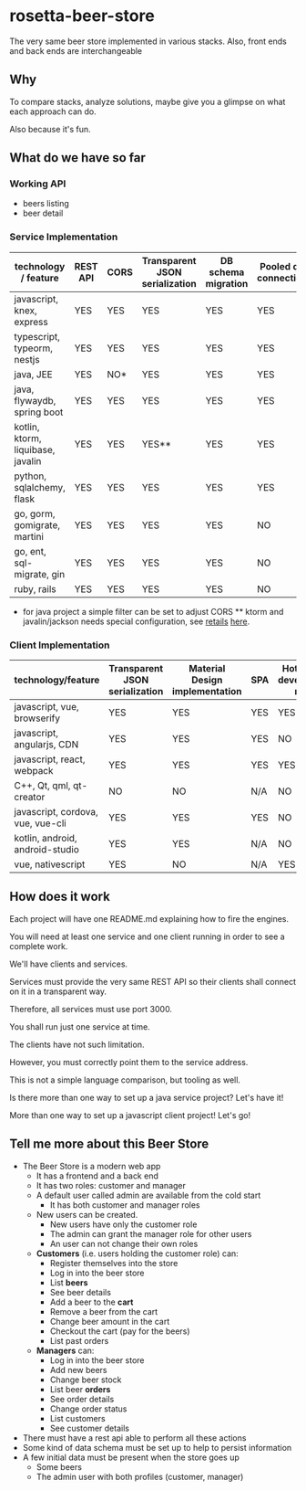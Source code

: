 # rosetta-beer-store

The very same beer store implemented in various stacks. Also, front ends and
back ends are interchangeable

## Why

To compare stacks, analyze solutions, maybe give you a glimpse on what each
approach can do.

Also because it's fun.

## What do we have so far

### Working API

- beers listing
- beer detail

### Service Implementation

| **technology / feature**          | REST API | CORS | Transparent JSON serialization | DB schema migration | Pooled db connection | Hot-reload development mode |
|-----------------------------------| -------- | ---- |--------------------------------| ------------------- | -------------------- | --------------------------- |
| javascript, knex, express         | YES      | YES  | YES                            | YES                 | YES                  | YES                         |
| typescript, typeorm, nestjs       | YES      | YES  | YES                            | YES                 | YES                  | YES                         |
| java, JEE                         | YES      | NO*  | YES                            | YES                 | YES                  | YES                         |
| java, flywaydb, spring boot       | YES      | YES  | YES                            | YES                 | YES                  | NO                          |
| kotlin, ktorm, liquibase, javalin | YES      | YES  | YES**                          | YES                 | YES                  | NO                          |
| python, sqlalchemy, flask         | YES      | YES  | YES                            | YES                 | YES                  | NO                          |
| go, gorm, gomigrate, martini      | YES      | YES  | YES                            | YES                 | NO                   | NO                          |
| go, ent, sql-migrate, gin         | YES      | YES  | YES                            | YES                 | NO                   | NO                          |
| ruby, rails                       | YES      | YES  | YES                            | YES                 | NO                   | YES                         |

* for java project a simple filter can be set to adjust CORS
** ktorm and javalin/jackson needs special configuration, see [retails](./beer-store-service-kotlin-javalin-ktorm-liquibase/README.md)
[here](https://stackoverflow.com/questions/71721581/how-to-configure-the-default-jackson-json-mapper-on-javalin/71722025#71722025).

### Client Implementation

| **technology/feature**            | Transparent JSON serialization | Material Design implementation | SPA | Hot-reload development mode |
| --------------------------------- | ------------------------------ | ------------------------------ | --- | --------------------------- |
| javascript, vue, browserify       | YES                            | YES                            | YES | YES                         |
| javascript, angularjs, CDN        | YES                            | YES                            | YES | NO                          |
| javascript, react, webpack        | YES                            | YES                            | YES | YES                         |
| C++, Qt, qml, qt-creator          | NO                             | NO                             | N/A | NO                          |
| javascript, cordova, vue, vue-cli | YES                            | YES                            | YES | NO                          |
| kotlin, android, android-studio   | YES                            | YES                            | N/A | NO                          |
| vue, nativescript                 | YES                            | NO                             | N/A | YES                         |

## How does it work

Each project will have one README.md explaining how to fire the engines.

You will need at least one service and one client running in order to see a
complete work.

We'll have clients and services.

Services must provide the very same REST API so their clients shall connect on
it in a transparent way.

Therefore, all services must use port 3000.

You shall run just one service at time.

The clients have not such limitation.

However, you must correctly point them to the service address.

This is not a simple language comparison, but tooling as well.

Is there more than one way to set up a java service project? Let's have it!

More than one way to set up a javascript client project! Let's go!

## Tell me more about this Beer Store

- The Beer Store is a modern web app
  - It has a frontend and a back end
  - It has two roles: customer and manager
  - A default user called admin are available from the cold start
    - It has both customer and manager roles
  - New users can be created.
    - New users have only the customer role
    - The admin can grant the manager role for other users
    - An user can not change their own roles
  - **Customers** (i.e. users holding the customer role) can:
    - Register themselves into the store
    - Log in into the beer store
    - List **beers**
    - See beer details
    - Add a beer to the **cart**
    - Remove a beer from the cart
    - Change beer amount in the cart
    - Checkout the cart (pay for the beers)
    - List past orders
  - **Managers** can:
    - Log in into the beer store
    - Add new beers
    - Change beer stock
    - List beer **orders**
    - See order details
    - Change order status
    - List customers
    - See customer details
- There must have a rest api able to perform all these actions
- Some kind of data schema must be set up to help to persist information
- A few initial data must be present when the store goes up
  - Some beers
  - The admin user with both profiles (customer, manager)
